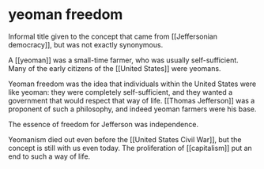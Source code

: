 # yeoman freedom

Informal title given to the concept that came from [[Jeffersonian democracy]], but was not exactly synonymous.

A [[yeoman]] was a small-time farmer, who was usually self-sufficient. Many of the early citizens of the [[United States]] were yeomans.

Yeoman freedom was the idea that individuals within the United States were like yeoman: they were completely self-sufficient, and they wanted a government that would respect that way of life. [[Thomas Jefferson]] was a proponent of such a philosophy, and indeed yeoman farmers were his base.

The essence of freedom for Jefferson was independence.

Yeomanism died out even before the [[United States Civil War]], but the concept is still with us even today. The proliferation of [[capitalism]] put an end to such a way of life.
